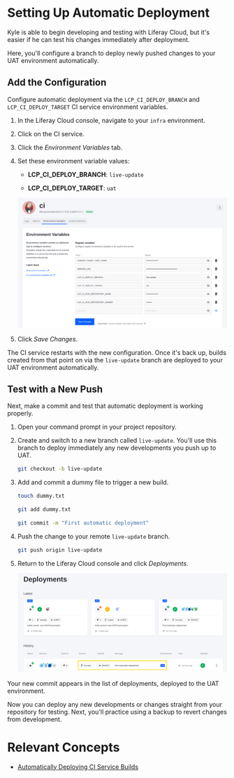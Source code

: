 # Setting Up Automatic Deployment

Kyle is able to begin developing and testing with Liferay Cloud, but it's easier if he can test his changes immediately after deployment. 

Here, you'll configure a branch to deploy newly pushed changes to your UAT environment automatically. 

## Add the Configuration

Configure automatic deployment via the `LCP_CI_DEPLOY_BRANCH` and `LCP_CI_DEPLOY_TARGET` CI service environment variables.

1. In the Liferay Cloud console, navigate to your `infra` environment.

1. Click on the CI service.

1. Click the *Environment Variables* tab.

1. Set these environment variable values:

   * **LCP_CI_DEPLOY_BRANCH**: `live-update`

   * **LCP_CI_DEPLOY_TARGET**: `uat`

   ![Use these environment variables to inform CI of the branch and target environment for automatic deployment.](./setting-up-automatic-deployment/images/01.png)

1. Click *Save Changes*.

The CI service restarts with the new configuration. Once it's back up, builds created from that point on via the `live-update` branch are deployed to your UAT environment automatically. 

## Test with a New Push

Next, make a commit and test that automatic deployment is working properly.

1. Open your command prompt in your project repository.

1. Create and switch to a new branch called `live-update`. You'll use this branch to deploy immediately any new developments you push up to UAT.

   ```bash
   git checkout -b live-update
   ```

1. Add and commit a dummy file to trigger a new build.

   ```bash
   touch dummy.txt
   ```

   ```bash
   git add dummy.txt
   ```

   ```bash
   git commit -m "First automatic deployment"
   ```

1. Push the change to your remote `live-update` branch.

   ```bash
   git push origin live-update
   ```

1. Return to the Liferay Cloud console and click *Deployments*.

   ![Your new push appears in the list of deployments made to the UAT environment.](./setting-up-automatic-deployment/images/02.png)

Your new commit appears in the list of deployments, deployed to the UAT environment.

Now you can deploy any new developments or changes straight from your repository for testing. Next, you'll practice using a backup to revert changes from development.

# Relevant Concepts

* [Automatically Deploying CI Service Builds](https://learn.liferay.com/w/liferay-cloud/build-and-deploy/automatically-deploying-ci-service-builds)
